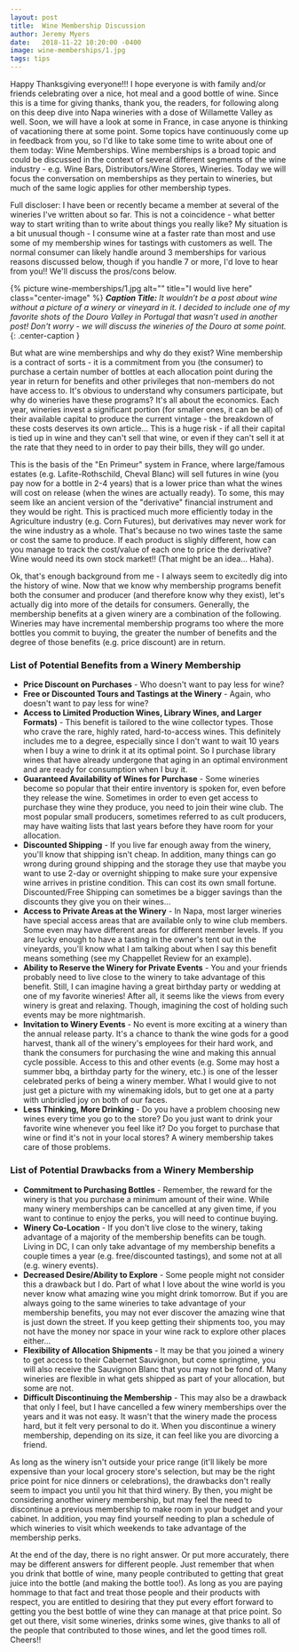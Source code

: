 ```yaml
---
layout: post
title:  Wine Membership Discussion
author: Jeremy Myers
date:   2018-11-22 10:20:00 -0400
image: wine-memberships/1.jpg
tags: tips
---
```

Happy Thanksgiving everyone!!!  I hope everyone is with family and/or friends celebrating over a nice, hot meal and a good bottle of wine.  Since this is a time for giving thanks, thank you, the readers, for following along on this deep dive into Napa wineries with a dose of Willamette Valley as well.  Soon, we will have a look at some in France, in case anyone is thinking of vacationing there at some point.  Some topics have continuously come up in feedback from you, so I'd like to take some time to write about one of them today: Wine Memberships.  Wine memberships is a broad topic and could be discussed in the context of several different segments of the wine industry - e.g. Wine Bars, Distributors/Wine Stores, Wineries.  Today we will focus the conversation on memberships as they pertain to wineries, but much of the same logic applies for other membership types.

Full discloser: I have been or recently became a member at several of the wineries I've written about so far.  This is not a coincidence - what better way to start writing than to write about things you really like?  My situation is a bit unusual though - I consume wine at a faster rate than most and use some of my membership wines for tastings with customers as well.  The normal consumer can likely handle around 3 memberships for various reasons discussed below, though if you handle 7 or more, I'd love to hear from you!!  We'll discuss the pros/cons below.

{% picture wine-memberships/1.jpg alt="" title="I would live here" class="center-image" %}
***Caption Title:*** *It wouldn’t be a post about wine without a picture of a winery or vineyard in it. I decided to include one of my favorite shots of the Douro Valley in Portugal that wasn’t used in another post!  Don't worry - we will discuss the wineries of the Douro at some point.*
{: .center-caption }

But what are wine memberships and why do they exist?  Wine membership is a contract of sorts - it is a commitment from you (the consumer) to purchase a certain number of bottles at each allocation point during the year in return for benefits and other privileges that non-members do not have access to.  It's obvious to understand why consumers participate, but why do wineries have these programs?  It's all about the economics.  Each year, wineries invest a significant portion (for smaller ones, it can be all) of their available capital to produce the current vintage - the breakdown of these costs deserves its own article...  This is a huge risk - if all their capital is tied up in wine and they can't sell that wine, or even if they can't sell it at the rate that they need to in order to pay their bills, they will go under.  

This is the basis of the "En Primeur" system in France, where large/famous estates (e.g. Lafite-Rothschild, Cheval Blanc) will sell futures in wine (you pay now for a bottle in 2-4 years) that is a lower price than what the wines will cost on release (when the wines are actually ready).  To some, this may seem like an ancient version of the "derivative" financial instrument and they would be right.  This is practiced much more efficiently today in the Agriculture industry (e.g. Corn Futures), but derivatives may never work for the wine industry as a whole.  That's because no two wines taste the same or cost the same to produce.  If each product is slighly different, how can you manage to track the cost/value of each one to price the derivative?  Wine would need its own stock market!!  (That might be an idea...  Haha).

Ok, that's enough background from me - I always seem to excitedly dig into the history of wine.  Now that we know why membership programs benefit both the consumer and producer (and therefore know why they exist), let's actually dig into more of the details for consumers.  Generally, the membership benefits at a given winery are a combination of the following.  Wineries may have incremental membership programs too where the more bottles you commit to buying, the greater the number of benefits and the degree of those benefits (e.g. price discount) are in return.

### List of Potential Benefits from a Winery Membership
* **Price Discount on Purchases** - Who doesn't want to pay less for wine?
* **Free or Discounted Tours and Tastings at the Winery** - Again, who doesn't want to pay less for wine?
* **Access to Limited Production Wines, Library Wines, and Larger Formats)** - This benefit is tailored to the wine collector types.  Those who crave the rare, highly rated, hard-to-access wines.  This definitely includes me to a degree, especially since I don't want to wait 10 years when I buy a wine to drink it at its optimal point.  So I purchase library wines that have already undergone that aging in an optimal environment and are ready for consumption when I buy it.
* **Guaranteed Availability of Wines for Purchase** - Some wineries become so popular that their entire inventory is spoken for, even before they release the wine.  Sometimes in order to even get access to purchase they wine they produce, you need to join their wine club.  The most popular small producers, sometimes referred to as cult producers, may have waiting lists that last years before they have room for your allocation.   
* **Discounted Shipping** - If you live far enough away from the winery, you'll know that shipping isn't cheap.  In addition, many things can go wrong during ground shipping and the storage they use that maybe you want to use 2-day or overnight shipping to make sure your expensive wine arrives in pristine condition.  This can cost its own small fortune.  Discounted/Free Shipping can sometimes be a bigger savings than the discounts they give you on their wines...
* **Access to Private Areas at the Winery** - In Napa, most larger wineries have special access areas that are available only to wine club members.  Some even may have different areas for different member levels.  If you are lucky enough to have a tasting in the owner's tent out in the vineyards, you'll know what I am talking about when I say this benefit means something (see my Chappellet Review for an example).
* **Ability to Reserve the Winery for Private Events** - You and your friends probably need to live close to the winery to take advantage of this benefit.  Still, I can imagine having a great birthday party or wedding at one of my favorite wineries!  After all, it seems like the views from every winery is great and relaxing.  Though, imagining the cost of holding such events may be more nightmarish. 
* **Invitation to Winery Events** - No event is more exciting at a winery than the annual release party.  It's a chance to thank the wine gods for a good harvest, thank all of the winery's employees for their hard work, and thank the consumers for purchasing the wine and making this annual cycle possible.  Access to this and other events (e.g. Some may host a summer bbq, a birthday party for the winery, etc.) is one of the lesser celebrated perks of being a winery member.  What I would give to not just get a picture with my winemaking idols, but to get one at a party with unbridled joy on both of our faces.
* **Less Thinking, More Drinking** - Do you have a problem choosing new wines every time you go to the store?  Do you just want to drink your favorite wine whenever you feel like it?  Do you forget to purchase that wine or find it's not in your local stores?  A winery membership takes care of those problems.

### List of Potential Drawbacks from a Winery Membership
* **Commitment to Purchasing Bottles** - Remember, the reward for the winery is that you purchase a minimum amount of their wine.  While many winery memberships can be cancelled at any given time, if you want to continue to enjoy the perks, you will need to continue buying.
* **Winery Co-Location** - If you don't live close to the winery, taking advantage of a majority of the membership benefits can be tough.  Living in DC, I can only take advantage of my membership benefits a couple times a year (e.g. free/discounted tastings), and some not at all (e.g. winery events).
* **Decreased Desire/Ability to Explore** - Some people might not consider this a drawback but I do.  Part of what I love about the wine world is you never know what amazing wine you might drink tomorrow.  But if you are always going to the same wineries to take advantage of your membership benefits, you may not ever discover the amazing wine that is just down the street.  If you keep getting their shipments too, you may not have the money nor space in your wine rack to explore other places either...
* **Flexibility of Allocation Shipments** - It may be that you joined a winery to get access to their Cabernet Sauvignon, but come springtime, you will also receive the Sauvignon Blanc that you may not be fond of.  Many wineries are flexible in what gets shipped as part of your allocation, but some are not.  
* **Difficult Discontinuing the Membership** - This may also be a drawback that only I feel, but I have cancelled a few winery memberships over the years and it was not easy.  It wasn't that the winery made the process hard, but it felt very personal to do it.  When you discontinue a winery membership, depending on its size, it can feel like you are divorcing a friend.

As long as the winery isn't outside your price range (it'll likely be more expensive than your local grocery store's selection, but may be the right price point for nice dinners or celebrations), the drawbacks don't really seem to impact you until you hit that third winery.  By then, you might be considering another winery membership, but may feel the need to discontinue a previous membership to make room in your budget and your cabinet.  In addition, you may find yourself needing to plan a schedule of which wineries to visit which weekends to take advantage of the membership perks.

At the end of the day, there is no right answer.  Or put more accurately, there may be different answers for different people.  Just remember that when you drink that bottle of wine, many people contributed to getting that great juice into the bottle (and making the bottle too!).  As long as you are paying hommage to that fact and treat those people and their products with respect, you are entitled to desiring that they put every effort forward to getting you the best bottle of wine they can manage at that price point.  So get out there, visit some wineries, drinks some wines, give thanks to all of the people that contributed to those wines, and let the good times roll.  Cheers!!
